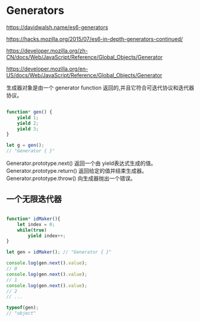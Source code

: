 # Generators 





https://davidwalsh.name/es6-generators

https://hacks.mozilla.org/2015/07/es6-in-depth-generators-continued/


https://developer.mozilla.org/zh-CN/docs/Web/JavaScript/Reference/Global_Objects/Generator

https://developer.mozilla.org/en-US/docs/Web/JavaScript/Reference/Global_Objects/Generator



生成器对象是由一个 generator function 返回的,并且它符合可迭代协议和迭代器协议。

```js

function* gen() { 
    yield 1;
    yield 2;
    yield 3;
}

let g = gen(); 
// "Generator { }"

``` 


Generator.prototype.next()
    返回一个由 yield表达式生成的值。
Generator.prototype.return()
    返回给定的值并结束生成器。
Generator.prototype.throw()
    向生成器抛出一个错误。


## 一个无限迭代器

```js

function* idMaker(){
    let index = 0;
    while(true)
        yield index++;
}

let gen = idMaker(); // "Generator { }"

console.log(gen.next().value); 
// 0
console.log(gen.next().value); 
// 1
console.log(gen.next().value); 
// 2
// ...

typeof(gen);
// "object"

``` 















